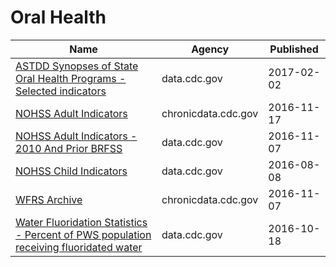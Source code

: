# Oral Health

Name | Agency | Published
---- | ---- | ---------
[ASTDD Synopses of State Oral Health Programs - Selected indicators](../datasets/vwmz-4ja3.md) | data.cdc.gov | 2017-02-02
[NOHSS Adult Indicators](../datasets/jz6n-v26y.md) | chronicdata.cdc.gov | 2016-11-17
[NOHSS Adult Indicators - 2010 And Prior BRFSS](../datasets/aemk-wcbf.md) | data.cdc.gov | 2016-11-07
[NOHSS Child Indicators](../datasets/qcai-zfj9.md) | data.cdc.gov | 2016-08-08
[WFRS Archive](../datasets/4xkm-svza.md) | chronicdata.cdc.gov | 2016-11-07
[Water Fluoridation Statistics - Percent of PWS population receiving fluoridated water](../datasets/8235-5d73.md) | data.cdc.gov | 2016-10-18

